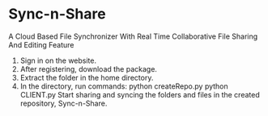 # Sync-n-Share
A Cloud Based File Synchronizer With Real Time Collaborative File Sharing And Editing Feature

1. Sign in on the website.
2. After registering, download the package.
3. Extract the folder in the home directory.
4. In the directory, run commands:
        python createRepo.py
        python CLIENT.py
Start sharing and syncing the folders and files in the created repository, Sync-n-Share.
